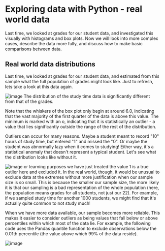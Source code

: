 # Exploring data with Python - real world data


Last time, we looked at grades for our student data, and investigated this visually with histograms and box plots. Now we will look into more complex cases, describe the data more fully, and discuss how to make basic comparisons between data.

## Real world data distributions
Last time, we looked at grades for our student data, and estimated from this sample what the full population of grades might look like. Just to refresh, lets take a look at this data again.

![image](https://user-images.githubusercontent.com/79583184/200015910-838f954f-5be2-426b-a579-c26cad4da362.png)
The distribution of the study time data is significantly different from that of the grades.

Note that the whiskers of the box plot only begin at around 6.0, indicating that the vast majority of the first quarter of the data is above this value. The minimum is marked with an o, indicating that it is statistically an outlier - a value that lies significantly outside the range of the rest of the distribution.

Outliers can occur for many reasons. Maybe a student meant to record "10" hours of study time, but entered "1" and missed the "0". Or maybe the student was abnormally lazy when it comes to studying! Either way, it's a statistical anomaly that doesn't represent a typical student. Let's see what the distribution looks like without it.

![image](https://user-images.githubusercontent.com/79583184/200016079-e53de149-73b9-4c3b-a2ce-317dc226c35f.png)
or learning purposes we have just treated the value 1 is a true outlier here and excluded it. In the real world, though, it would be unusual to exclude data at the extremes without more justification when our sample size is so small. This is because the smaller our sample size, the more likely it is that our sampling is a bad representation of the whole population (here, the population means grades for all students, not just our 22). For example, if we sampled study time for another 1000 students, we might find that it's actually quite common to not study much!

When we have more data available, our sample becomes more reliable. This makes it easier to consider outliers as being values that fall below or above percentiles within which most of the data lie. For example, the following code uses the Pandas quantile function to exclude observations below the 0.01th percentile (the value above which 99% of the data reside).

![image](https://user-images.githubusercontent.com/79583184/200016180-74cdf436-724b-401c-9a1a-e795e489069c.png)
